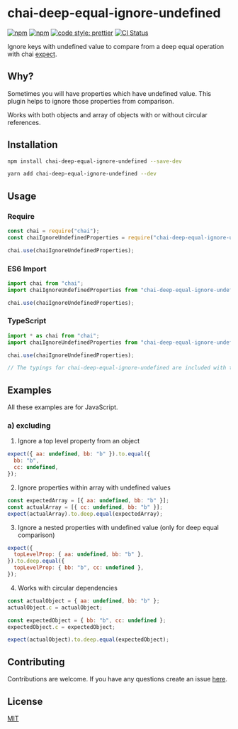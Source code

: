 # chai-deep-equal-ignore-undefined

[![npm](https://img.shields.io/npm/v/chai-deep-equal-ignore-undefined.svg)](https://www.npmjs.com/package/chai-deep-equal-ignore-undefined)
[![npm](https://img.shields.io/npm/dw/chai-deep-equal-ignore-undefined.svg)](https://www.npmjs.com/package/chai-deep-equal-ignore-undefined)
[![code style: prettier](https://img.shields.io/badge/code_style-prettier-ff69b4.svg?style=flat-square)](https://github.com/prettier/prettier)
[![CI Status](https://github.com/DanielKurtjak/chai-deep-equal-ignore-undefined/actions/workflows/test.yml/badge.svg?branch=main)](https://github.com/DanielKurtjak/chai-deep-equal-ignore-undefined/actions/workflows/test.yml)

Ignore keys with undefined value to compare from a deep equal operation with chai [expect](http://chaijs.com/api/bdd/).

## Why?

Sometimes you will have properties which have undefined value. This plugin helps to ignore those properties from comparison.

Works with both objects and array of objects with or without circular references.

## Installation

```bash
npm install chai-deep-equal-ignore-undefined --save-dev
```

```bash
yarn add chai-deep-equal-ignore-undefined --dev
```

## Usage

### Require

```js
const chai = require("chai");
const chaiIgnoreUndefinedProperties = require("chai-deep-equal-ignore-undefined");

chai.use(chaiIgnoreUndefinedProperties);
```

### ES6 Import

```js
import chai from "chai";
import chaiIgnoreUndefinedProperties from "chai-deep-equal-ignore-undefined";

chai.use(chaiIgnoreUndefinedProperties);
```

### TypeScript

```js
import * as chai from "chai";
import chaiIgnoreUndefinedProperties from "chai-deep-equal-ignore-undefined";

chai.use(chaiIgnoreUndefinedProperties);

// The typings for chai-deep-equal-ignore-undefined are included with the package itself.
```

## Examples

All these examples are for JavaScript.

### a) excluding

1. Ignore a top level property from an object

```js
expect({ aa: undefined, bb: "b" }).to.equal({
  bb: "b",
  cc: undefined,
});
```

2. Ignore properties within array with undefined values

```js
const expectedArray = [{ aa: undefined, bb: "b" }];
const actualArray = [{ cc: undefined, bb: "b" }];
expect(actualArray).to.deep.equal(expectedArray);
```

3. Ignore a nested properties with undefined value (only for deep equal comparison)

```js
expect({
  topLevelProp: { aa: undefined, bb: "b" },
}).to.deep.equal({
  topLevelProp: { bb: "b", cc: undefined },
});
```

4. Works with circular dependencies

```js
const actualObject = { aa: undefined, bb: "b" };
actualObject.c = actualObject;

const expectedObject = { bb: "b", cc: undefined };
expectedObject.c = expectedObject;

expect(actualObject).to.deep.equal(expectedObject);
```

## Contributing

Contributions are welcome. If you have any questions create an issue [here](https://github.com/DanielKurtjak/chai-deep-equal-ignore-undefined/issues).

## License

[MIT](LICENSE)
